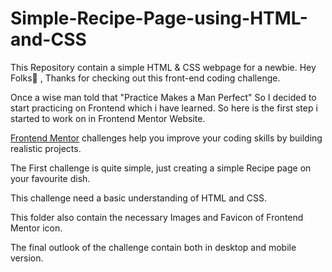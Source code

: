 # Simple-Recipe-Page-using-HTML-and-CSS
This Repository contain a simple HTML &amp; CSS webpage for a newbie.
Hey Folks👋 , Thanks for checking out this front-end coding challenge.

Once a wise man told that "Practice Makes a Man Perfect" So I decided to start practicing on Frontend which i have learned.
So here is the first step i started to work on in Frontend Mentor Website.

[Frontend Mentor](https://www.frontendmentor.io) challenges help you improve your coding skills by building realistic projects.


The First challenge is quite simple, just creating a simple Recipe page on your favourite dish.


This challenge need a basic understanding of HTML and CSS.

This folder also contain the necessary Images and Favicon of Frontend Mentor icon.

The final outlook of the challenge contain both in desktop and mobile version.
